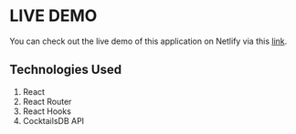 # LIVE DEMO
You can check out the live demo of this application on Netlify via this [link](https://cocktaildb-bora.netlify.app/).

## Technologies Used
 1. React
 2. React Router
 3. React Hooks
 4. CocktailsDB API
